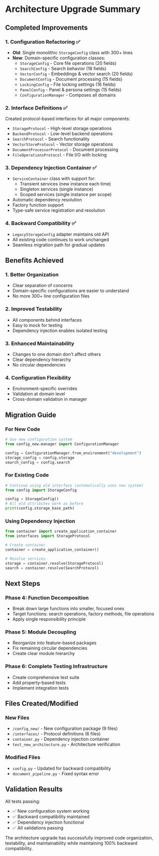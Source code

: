 # Architecture Upgrade Summary

## Completed Improvements

### 1. Configuration Refactoring ✅
- **Old**: Single monolithic `StorageConfig` class with 300+ lines
- **New**: Domain-specific configuration classes:
  - `StorageConfig` - Core file operations (20 fields)
  - `SearchConfig` - Search behavior (18 fields)
  - `VectorConfig` - Embeddings & vector search (20 fields)
  - `DocumentConfig` - Document processing (15 fields)
  - `LockingConfig` - File locking settings (16 fields)
  - `PanelConfig` - Panel & persona settings (15 fields)
  - `ConfigurationManager` - Composes all domains

### 2. Interface Definitions ✅
Created protocol-based interfaces for all major components:
- `StorageProtocol` - High-level storage operations
- `BackendProtocol` - Low-level backend operations
- `SearchProtocol` - Search functionality
- `VectorStoreProtocol` - Vector storage operations
- `DocumentProcessorProtocol` - Document processing
- `FileOperationsProtocol` - File I/O with locking

### 3. Dependency Injection Container ✅
- `ServiceContainer` class with support for:
  - Transient services (new instance each time)
  - Singleton services (single instance)
  - Scoped services (single instance per scope)
- Automatic dependency resolution
- Factory function support
- Type-safe service registration and resolution

### 4. Backward Compatibility ✅
- `LegacyStorageConfig` adapter maintains old API
- All existing code continues to work unchanged
- Seamless migration path for gradual updates

## Benefits Achieved

### 1. Better Organization
- Clear separation of concerns
- Domain-specific configurations are easier to understand
- No more 300+ line configuration files

### 2. Improved Testability
- All components behind interfaces
- Easy to mock for testing
- Dependency injection enables isolated testing

### 3. Enhanced Maintainability
- Changes to one domain don't affect others
- Clear dependency hierarchy
- No circular dependencies

### 4. Configuration Flexibility
- Environment-specific overrides
- Validation at domain level
- Cross-domain validation in manager

## Migration Guide

### For New Code
```python
# Use new configuration system
from config_new.manager import ConfigurationManager

config = ConfigurationManager.from_environment("development")
storage_config = config.storage
search_config = config.search
```

### For Existing Code
```python
# Continue using old interface (automatically uses new system)
from config import StorageConfig

config = StorageConfig()
# All old attributes work as before
print(config.storage_base_path)
```

### Using Dependency Injection
```python
from container import create_application_container
from interfaces import StorageProtocol

# Create container
container = create_application_container()

# Resolve services
storage = container.resolve(StorageProtocol)
search = container.resolve(SearchProtocol)
```

## Next Steps

### Phase 4: Function Decomposition
- Break down large functions into smaller, focused ones
- Target functions: search operations, factory methods, file operations
- Apply single responsibility principle

### Phase 5: Module Decoupling
- Reorganize into feature-based packages
- Fix remaining circular dependencies
- Create clear module hierarchy

### Phase 6: Complete Testing Infrastructure
- Create comprehensive test suite
- Add property-based tests
- Implement integration tests

## Files Created/Modified

### New Files
- `/config_new/` - New configuration package (9 files)
- `/interfaces/` - Protocol definitions (6 files)
- `container.py` - Dependency injection container
- `test_new_architecture.py` - Architecture verification

### Modified Files
- `config.py` - Updated for backward compatibility
- `document_pipeline.py` - Fixed syntax error

## Validation Results

All tests passing:
- ✅ New configuration system working
- ✅ Backward compatibility maintained
- ✅ Dependency injection functional
- ✅ All validations passing

The architecture upgrade has successfully improved code organization, testability, and maintainability while maintaining 100% backward compatibility.